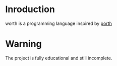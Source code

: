# Inroduction
worth is a programming language inspired by [porth](https://gitlab.com/tsoding/porth)

# Warning
The project is fully educational and still incomplete.
